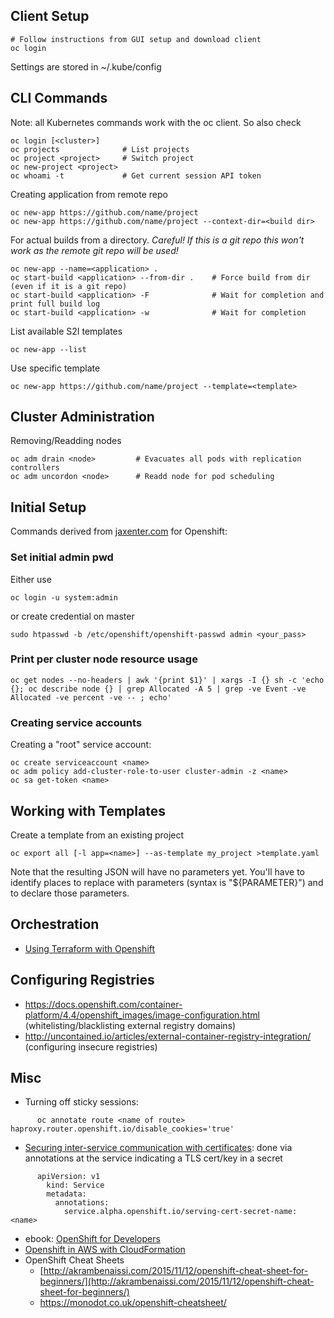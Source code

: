 <?add topic='Helm'?>

## Client Setup

    # Follow instructions from GUI setup and download client
    oc login

Settings are stored in ~/.kube/config

## CLI Commands

Note: all Kubernetes commands work with the oc client. So also check <?add topic='kubernetes'?>

    oc login [<cluster>]
    oc projects              # List projects
    oc project <project>     # Switch project
    oc new-project <project>
    oc whoami -t             # Get current session API token
    
Creating application from remote repo

    oc new-app https://github.com/name/project
    oc new-app https://github.com/name/project --context-dir=<build dir>
    
For actual builds from a directory. *Careful! If this is a git repo this won't work as the remote git repo will be used!*

    oc new-app --name=<application> .
    oc start-build <application> --from-dir .    # Force build from dir (even if it is a git repo)
    oc start-build <application> -F              # Wait for completion and print full build log
    oc start-build <application> -w              # Wait for completion
    
List available S2I templates

    oc new-app --list

Use specific template

    oc new-app https://github.com/name/project --template=<template>

## Cluster Administration

Removing/Readding nodes

    oc adm drain <node>         # Evacuates all pods with replication controllers
    oc adm uncordon <node>      # Readd node for pod scheduling

## Initial Setup

Commands derived from [jaxenter.com](https://jaxenter.com/manage-container-resource-kubernetes-141977.html) for Openshift:

### Set initial admin pwd

Either use

    oc login -u system:admin

or create credential on master

    sudo htpasswd -b /etc/openshift/openshift-passwd admin <your_pass>

### Print per cluster node resource usage

    oc get nodes --no-headers | awk '{print $1}' | xargs -I {} sh -c 'echo {}; oc describe node {} | grep Allocated -A 5 | grep -ve Event -ve Allocated -ve percent -ve -- ; echo'
    
### Creating service accounts

Creating a "root" service account:

    oc create serviceaccount <name>
    oc adm policy add-cluster-role-to-user cluster-admin -z <name>
    oc sa get-token <name>

## Working with Templates

Create a template from an existing project

    oc export all [-l app=<name>] --as-template my_project >template.yaml
    
Note that the resulting JSON will have no parameters yet. You'll have to 
identify places to replace with parameters (syntax is "${PARAMETER}") and
to declare those parameters.

## Orchestration

- [Using Terraform with Openshift](https://medium.com/@fabiojose/platform-as-code-with-openshift-terraform-1da6af7348ce)

## Configuring Registries

- https://docs.openshift.com/container-platform/4.4/openshift_images/image-configuration.html (whitelisting/blacklisting external registry domains)
- http://uncontained.io/articles/external-container-registry-integration/ (configuring insecure registries)


## Misc

- Turning off sticky sessions: 
```
      oc annotate route <name of route> haproxy.router.openshift.io/disable_cookies='true'
``` 
- [Securing inter-service communication with certificates](https://docs.openshift.com/container-platform/3.6/dev_guide/secrets.html#service-serving-certificate-secrets): done via annotations at the service indicating a TLS cert/key in a secret
```
      apiVersion: v1
        kind: Service
        metadata:
          annotations:
            service.alpha.openshift.io/serving-cert-secret-name: <name>
```
- ebook: [OpenShift for
    Developers](https://www.openshift.com/promotions/for-developers.html)
- [Openshift in AWS with CloudFormation](https://sysdig.com/blog/deploy-openshift-aws/)
- OpenShift Cheat Sheets
    -   [http://akrambenaissi.com/2015/11/12/openshift-cheat-sheet-for-beginners/](http://akrambenaissi.com/2015/11/12/openshift-cheat-sheet-for-beginners/)
    -   https://monodot.co.uk/openshift-cheatsheet/
